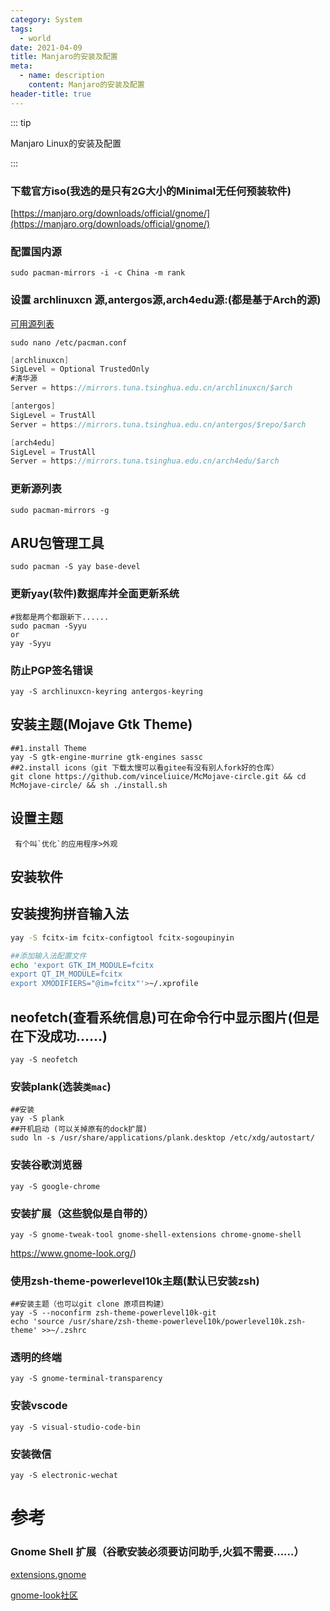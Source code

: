 ```yaml
---
category: System
tags:
  - world
date: 2021-04-09
title: Manjaro的安装及配置
meta:
  - name: description
    content: Manjaro的安装及配置
header-title: true
---
```


::: tip

Manjaro Linux的安装及配置

:::

<!-- more -->

### 下载官方iso(我选的是只有**2G大小的Minimal**无任何预装软件)

[https://manjaro.org/downloads/official/gnome/](https://manjaro.org/downloads/official/gnome/)

### 配置国内源

```shell
sudo pacman-mirrors -i -c China -m rank
```

### 设置 archlinuxcn 源,antergos源,arch4edu源:(都是基于Arch的源)

[可用源列表](https://github.com/archlinuxcn/mirrorlist-repo)

```shell
sudo nano /etc/pacman.conf
```

```csharp
[archlinuxcn]
SigLevel = Optional TrustedOnly
#清华源
Server = https://mirrors.tuna.tsinghua.edu.cn/archlinuxcn/$arch

[antergos]
SigLevel = TrustAll
Server = https://mirrors.tuna.tsinghua.edu.cn/antergos/$repo/$arch

[arch4edu]
SigLevel = TrustAll
Server = https://mirrors.tuna.tsinghua.edu.cn/arch4edu/$arch
```

### 更新源列表

```undefined
sudo pacman-mirrors -g
```

## ARU包管理工具

```undefined
sudo pacman -S yay base-devel
```

### 更新yay(软件)数据库并全面更新系统

```shell
#我都是两个都跟新下......
sudo pacman -Syyu
or
yay -Syyu
```

### 防止PGP签名错误

```shell
yay -S archlinuxcn-keyring antergos-keyring
```

## 安装主题(Mojave Gtk Theme)

```shell
##1.install Theme
yay -S gtk-engine-murrine gtk-engines sassc
##2.install icons（git 下载太慢可以看gitee有没有别人fork好的仓库）
git clone https://github.com/vinceliuice/McMojave-circle.git && cd McMojave-circle/ && sh ./install.sh
```

## 设置主题

```shell
 有个叫`优化`的应用程序>外观
```

## 安装软件

## 安装搜狗拼音输入法

```bash
yay -S fcitx-im fcitx-configtool fcitx-sogoupinyin
```

```bash
##添加输入法配置文件
echo 'export GTK_IM_MODULE=fcitx                                          
export QT_IM_MODULE=fcitx
export XMODIFIERS="@im=fcitx"'>~/.xprofile
```

## neofetch(查看系统信息)可在命令行中显示图片(但是在下没成功......)

```shell
yay -S neofetch
```

### 安装plank(选装`类mac`)

```shell
##安装
yay -S plank
##开机启动 (可以关掉原有的dock扩展)
sudo ln -s /usr/share/applications/plank.desktop /etc/xdg/autostart/
```

### 安装谷歌浏览器

```shell
yay -S google-chrome
```

### 安装扩展（这些貌似是自带的）

```shell
yay -S gnome-tweak-tool gnome-shell-extensions chrome-gnome-shell
```

https://www.gnome-look.org/)

### 使用zsh-theme-powerlevel10k主题(默认已安装zsh)

```shell
##安装主题（也可以git clone 原项目构建）
yay -S --noconfirm zsh-theme-powerlevel10k-git
echo 'source /usr/share/zsh-theme-powerlevel10k/powerlevel10k.zsh-theme' >>~/.zshrc
```

### 透明的终端

```shell
yay -S gnome-terminal-transparency
```

### 安装vscode

```shell
yay -S visual-studio-code-bin
```

### 安装微信

```shell
yay -S electronic-wechat
```

# 参考

### Gnome Shell 扩展（谷歌安装必须要访问助手,火狐不需要......）

[extensions.gnome](https://extensions.gnome.org)

[gnome-look社区](https://www.gnome-look.org/)